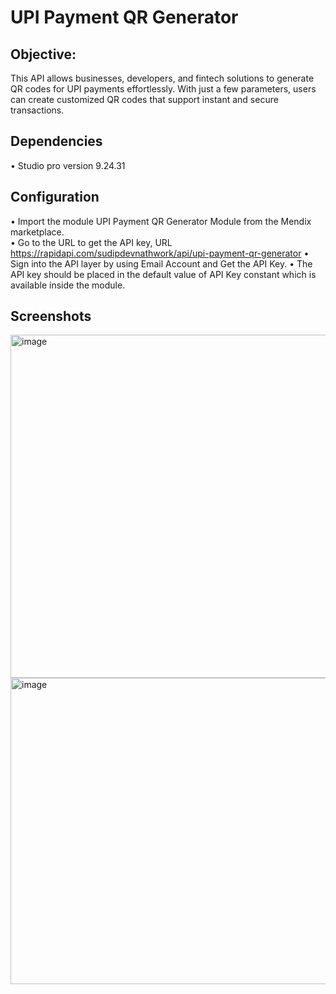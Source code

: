 # UPI Payment QR Generator

## Objective: 
This API allows businesses, developers, and fintech solutions to generate QR codes for UPI payments effortlessly. With just a few parameters, users can create customized QR codes that support instant and secure transactions.
## Dependencies 
• Studio pro version 9.24.31 
## Configuration 
•	Import the module UPI Payment QR Generator Module from the Mendix marketplace.  
•	Go to the URL to get the API key, URL https://rapidapi.com/sudipdevnathwork/api/upi-payment-qr-generator
•	Sign into the API layer by using Email Account and Get the API Key. 
•	The API key should be placed in the default value of API Key constant which is available inside the module.
## Screenshots
<img width="711" height="549" alt="image" src="https://github.com/user-attachments/assets/be97e5fa-daf2-4196-9306-d549955faf1c" />
<img width="718" height="490" alt="image" src="https://github.com/user-attachments/assets/3c4d5eab-8e58-44d4-a0b9-8840e0bf546d" />



 
 

